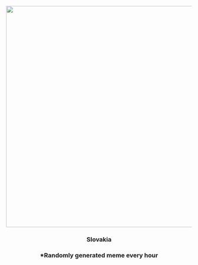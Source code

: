 <p align="center">
        <img src="https://i.redd.it/r6qx7alvgqt81.jpg" width="600" height="600">
        </p>
        <h3 align="center">Slovakia</h3>
        <h3 align="center">*Randomly generated meme every hour</h3>
    
